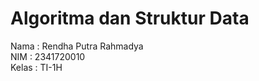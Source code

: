 # Algoritma dan Struktur Data

Nama : Rendha Putra Rahmadya <br >
NIM : 2341720010<br >
Kelas : TI-1H